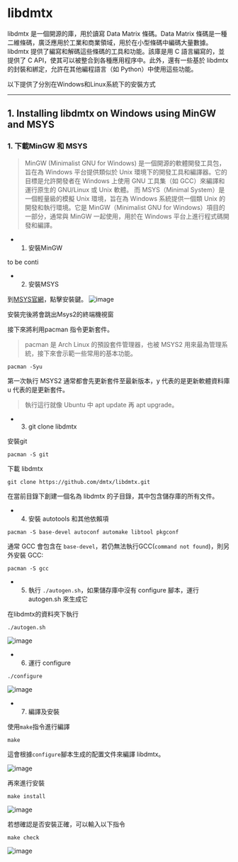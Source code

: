 # libdmtx
libdmtx 是一個開源的庫，用於讀寫 Data Matrix 條碼。Data Matrix 條碼是一種二維條碼，廣泛應用於工業和商業領域，用於在小型條碼中編碼大量數據。libdmtx 提供了編寫和解碼這些條碼的工具和功能。該庫是用 C 語言編寫的，並提供了 C API，使其可以被整合到各種應用程序中。此外，還有一些基於 libdmtx 的封裝和綁定，允許在其他編程語言（如 Python）中使用這些功能。

以下提供了分別在Windows和Linux系統下的安裝方式
***

## 1. Installing libdmtx on Windows using MinGW and MSYS

### 1. 下載MinGW 和 MSYS
> MinGW (Minimalist GNU for Windows) 是一個開源的軟體開發工具包，旨在為 Windows 平台提供類似於 Unix 環境下的開發工具和編譯器。它的目標是允許開發者在 Windows 上使用 GNU 工具集（如 GCC）來編譯和運行原生的 GNU/Linux 或 Unix 軟體。
> 而 MSYS（Minimal System）是一個輕量級的模擬 Unix 環境，旨在為 Windows 系統提供一個類 Unix 的開發和執行環境。它是 MinGW（Minimalist GNU for Windows）項目的一部分，通常與 MinGW 一起使用，用於在 Windows 平台上進行程式碼開發和編譯。

* 1. 安裝MinGW
 
to be conti

* 2. 安裝MSYS
 
到[MSYS官網](https://packages.msys2.org/package/autogen)，點擊安裝鍵。
![image](https://github.com/ChengHsunTai/libdmtx/assets/137912642/6f4f9d32-6a97-4210-8eb9-6bb174d2fd69)

安裝完後將會跳出Msys2的終端機視窗

接下來將利用pacman 指令更新套件。
>pacman 是 Arch Linux 的預設套件管理器，也被 MSYS2 用來最為管理系統，接下來會示範一些常用的基本功能。

```
pacman -Syu
```

第一次執行 MSYS2 通常都會先更新套件至最新版本，y 代表的是更新軟體資料庫 u 代表的是更新套件。
>執行這行就像 Ubuntu 中 apt update 再 apt upgrade。


* 3. git clone libdmtx

 安裝git
```
pacman -S git
```

下載 libdmtx 

```
git clone https://github.com/dmtx/libdmtx.git
```
在當前目錄下創建一個名為 libdmtx 的子目錄，其中包含儲存庫的所有文件。

* 4. 安裝 autotools 和其他依賴項
 
```
pacman -S base-devel autoconf automake libtool pkgconf
```
通常 GCC 會包含在 `base-devel`，若仍無法執行GCC(`command not found`)，則另外安裝 GCC:

```
pacman -S gcc
```

* 5. 執行 `./autogen.sh`，如果儲存庫中沒有 configure 腳本，運行 autogen.sh 來生成它
 
在libdmtx的資料夾下執行
 
```
./autogen.sh
```

![image](https://github.com/ChengHsunTai/libdmtx/assets/137912642/930c35e5-f63d-41c3-8373-fb946d306570)

* 6. 運行 configure
 
```
./configure
```

![image](https://github.com/ChengHsunTai/libdmtx/assets/137912642/f831488e-cada-403f-bd61-c06e89d33139)

* 7. 編譯及安裝
 
使用`make`指令進行編譯
```
make
```

這會根據`configure`腳本生成的配置文件來編譯 libdmtx。

![image](https://github.com/ChengHsunTai/libdmtx/assets/137912642/4dcd3a17-9dd2-498a-9ec2-b45a79b4730c)

再來進行安裝

```
make install
```
![image](https://github.com/ChengHsunTai/libdmtx/assets/137912642/68678495-475b-4760-8cf2-8e0dff131f13)

若想確認是否安裝正確，可以輸入以下指令
```
make check
```
![image](https://github.com/ChengHsunTai/libdmtx/assets/137912642/01a2c139-9dd0-4511-98ca-760e0ae14beb)

